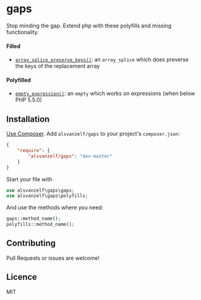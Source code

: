 # gaps

Stop minding the gap. Extend php with these polyfills and missing functionality.


#### Filled

- [`array_splice_preserve_keys()`](src/gaps.php#L7): an `array_splice` which does preverse the keys of the replacement array


#### Polyfilled

- [`empty_expression()`](src/poyfills.php#L9): an `empty` which works on expressions (when below PHP 5.5.0)


## Installation

[Use Composer](http://getcomposer.org/). Add `alsvanzelf/gaps` to your project's `composer.json`:

```json
{
	"require": {
		"alsvanzelf/gaps": "dev-master"
	}
}
```

Start your file with

```php
use alsvanzelf\gaps\gaps;
use alsvanzelf\gaps\polyfills;
```

And use the methods where you need:

```php
gaps::method_name();
polyfills::method_name();
```


## Contributing

Pull Requests or issues are welcome!


## Licence

MIT
